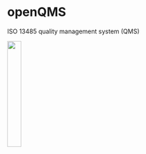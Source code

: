 # openQMS
ISO 13485 quality management system (QMS)

<img src="https://evolunis.com/wp-content/uploads/2020/02/openQMS-768x424.png" width="25%">
